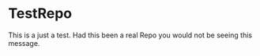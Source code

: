 TestRepo
========
This is a just a test.  Had this been a real Repo you would not be seeing this message.
